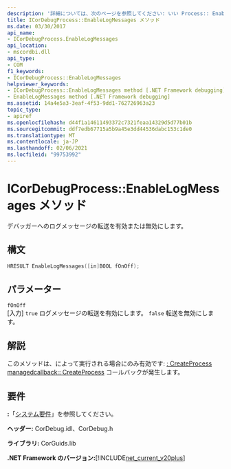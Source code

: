 ```yaml
---
description: '詳細については、次のページを参照してください: いい Process:: EnableLogMessages メソッド'
title: ICorDebugProcess::EnableLogMessages メソッド
ms.date: 03/30/2017
api_name:
- ICorDebugProcess.EnableLogMessages
api_location:
- mscordbi.dll
api_type:
- COM
f1_keywords:
- ICorDebugProcess::EnableLogMessages
helpviewer_keywords:
- ICorDebugProcess::EnableLogMessages method [.NET Framework debugging]
- EnableLogMessages method [.NET Framework debugging]
ms.assetid: 14a4e5a3-3eaf-4f53-9dd1-762726963a23
topic_type:
- apiref
ms.openlocfilehash: d44f1a14611493372c7321feaa14329d5d77b01b
ms.sourcegitcommit: ddf7edb67715a5b9a45e3dd44536dabc153c1de0
ms.translationtype: MT
ms.contentlocale: ja-JP
ms.lasthandoff: 02/06/2021
ms.locfileid: "99753992"
---
```

# <a name="icordebugprocessenablelogmessages-method"></a>ICorDebugProcess::EnableLogMessages メソッド

デバッガーへのログメッセージの転送を有効または無効にします。  
  
## <a name="syntax"></a>構文  
  
```cpp  
HRESULT EnableLogMessages([in]BOOL fOnOff);  
```  
  
## <a name="parameters"></a>パラメーター  

 `fOnOff`  
 [入力] `true` ログメッセージの転送を有効にします。 `false` 転送を無効にします。  
  
## <a name="remarks"></a>解説  

 このメソッドは、によって実行される場合にのみ有効です: [: CreateProcess managedcallback:: CreateProcess](icordebugmanagedcallback-createprocess-method.md) コールバックが発生します。  
  
## <a name="requirements"></a>要件  

 **:**「[システム要件](../../get-started/system-requirements.md)」を参照してください。  
  
 **ヘッダー:** CorDebug.idl、CorDebug.h  
  
 **ライブラリ:** CorGuids.lib  
  
 **.NET Framework のバージョン:**[!INCLUDE[net_current_v20plus](../../../../includes/net-current-v20plus-md.md)]
